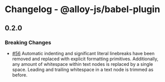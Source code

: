 # Changelog - @alloy-js/babel-plugin



## 0.2.0

### Breaking Changes

- [#56](https://github.com/alloy-framework/alloy/pull/56) Automatic indenting and significant literal linebreaks have been removed and replaced with explicit formatting primitives.  Additionally, any amount of whitespace within text nodes is replaced by a single space. Leading and trailing whitespace in a text node is trimmed as before.

